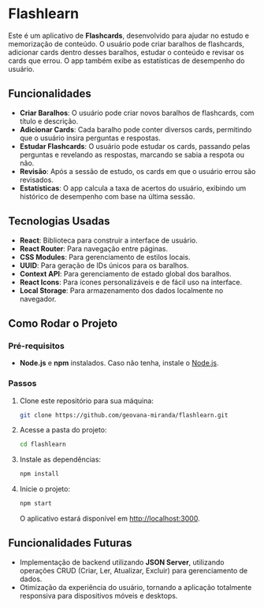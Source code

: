 # Flashlearn

Este é um aplicativo de **Flashcards**, desenvolvido para ajudar no estudo e memorização de conteúdo. O usuário pode criar baralhos de flashcards, adicionar cards dentro desses baralhos, estudar o conteúdo e revisar os cards que errou. O app também exibe as estatísticas de desempenho do usuário.

## Funcionalidades

- **Criar Baralhos**: O usuário pode criar novos baralhos de flashcards, com título e descrição.
- **Adicionar Cards**: Cada baralho pode conter diversos cards, permitindo que o usuário insira perguntas e respostas.
- **Estudar Flashcards**: O usuário pode estudar os cards, passando pelas perguntas e revelando as respostas, marcando se sabia a respota ou não.
- **Revisão**: Após a sessão de estudo, os cards em que o usuário errou são revisados.
- **Estatísticas**: O app calcula a taxa de acertos do usuário, exibindo um histórico de desempenho com base na última sessão.

## Tecnologias Usadas

- **React**: Biblioteca para construir a interface de usuário.
- **React Router**: Para navegação entre páginas.
- **CSS Modules**: Para gerenciamento de estilos locais.
- **UUID**: Para geração de IDs únicos para os baralhos.
- **Context API**: Para gerenciamento de estado global dos baralhos.
- **React Icons**: Para ícones personalizáveis e de fácil uso na interface.
- **Local Storage**: Para armazenamento dos dados localmente no navegador.

## Como Rodar o Projeto

### Pré-requisitos

- **Node.js** e **npm** instalados. Caso não tenha, instale o [Node.js](https://nodejs.org/).

### Passos

1. Clone este repositório para sua máquina:

    ```bash
    git clone https://github.com/geovana-miranda/flashlearn.git
    ```

2. Acesse a pasta do projeto:

    ```bash
    cd flashlearn
    ```

3. Instale as dependências:

    ```bash
    npm install
    ```

4. Inicie o projeto:

    ```bash
    npm start
    ```

    O aplicativo estará disponível em [http://localhost:3000](http://localhost:3000).

## Funcionalidades Futuras

- Implementação de backend utilizando **JSON Server**, utilizando operações CRUD (Criar, Ler, Atualizar, Excluir) para gerenciamento de dados.
- Otimização da experiência do usuário, tornando a aplicação totalmente responsiva para dispositivos móveis e desktops.

